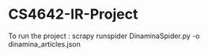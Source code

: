 # CS4642-IR-Project

To run the project : scrapy runspider DinaminaSpider.py -o dinamina_articles.json
